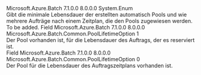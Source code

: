 <Type Name="PoolLifetimeOption" FullName="Microsoft.Azure.Batch.Common.PoolLifetimeOption">
  <TypeSignature Language="C#" Value="public enum PoolLifetimeOption" />
  <TypeSignature Language="ILAsm" Value=".class public auto ansi sealed PoolLifetimeOption extends System.Enum" />
  <TypeSignature Language="DocId" Value="T:Microsoft.Azure.Batch.Common.PoolLifetimeOption" />
  <TypeSignature Language="VB.NET" Value="Public Enum PoolLifetimeOption" />
  <TypeSignature Language="F#" Value="type PoolLifetimeOption = " />
  <AssemblyInfo>
    <AssemblyName>Microsoft.Azure.Batch</AssemblyName>
    <AssemblyVersion>7.1.0.0</AssemblyVersion>
    <AssemblyVersion>8.0.0.0</AssemblyVersion>
  </AssemblyInfo>
  <Base>
    <BaseTypeName>System.Enum</BaseTypeName>
  </Base>
  <Docs>
    <summary>
            Gibt die minimale Lebensdauer der erstellten automatisch Pools und wie mehrere Aufträge nach einem Zeitplan, die den Pools zugewiesen werden.
            </summary>
    <remarks>To be added.</remarks>
  </Docs>
  <Members>
    <Member MemberName="Job">
      <MemberSignature Language="C#" Value="Job" />
      <MemberSignature Language="ILAsm" Value=".field public static literal valuetype Microsoft.Azure.Batch.Common.PoolLifetimeOption Job = int32(1)" />
      <MemberSignature Language="DocId" Value="F:Microsoft.Azure.Batch.Common.PoolLifetimeOption.Job" />
      <MemberSignature Language="VB.NET" Value="Job" />
      <MemberSignature Language="F#" Value="Job = 1" Usage="Microsoft.Azure.Batch.Common.PoolLifetimeOption.Job" />
      <MemberType>Field</MemberType>
      <AssemblyInfo>
        <AssemblyName>Microsoft.Azure.Batch</AssemblyName>
        <AssemblyVersion>7.1.0.0</AssemblyVersion>
        <AssemblyVersion>8.0.0.0</AssemblyVersion>
      </AssemblyInfo>
      <ReturnValue>
        <ReturnType>Microsoft.Azure.Batch.Common.PoolLifetimeOption</ReturnType>
      </ReturnValue>
      <MemberValue>1</MemberValue>
      <Docs>
        <summary>
            Der Pool vorhanden ist, für die Lebensdauer des Auftrags, der es reserviert ist.
            </summary>
      </Docs>
    </Member>
    <Member MemberName="JobSchedule">
      <MemberSignature Language="C#" Value="JobSchedule" />
      <MemberSignature Language="ILAsm" Value=".field public static literal valuetype Microsoft.Azure.Batch.Common.PoolLifetimeOption JobSchedule = int32(0)" />
      <MemberSignature Language="DocId" Value="F:Microsoft.Azure.Batch.Common.PoolLifetimeOption.JobSchedule" />
      <MemberSignature Language="VB.NET" Value="JobSchedule" />
      <MemberSignature Language="F#" Value="JobSchedule = 0" Usage="Microsoft.Azure.Batch.Common.PoolLifetimeOption.JobSchedule" />
      <MemberType>Field</MemberType>
      <AssemblyInfo>
        <AssemblyName>Microsoft.Azure.Batch</AssemblyName>
        <AssemblyVersion>7.1.0.0</AssemblyVersion>
        <AssemblyVersion>8.0.0.0</AssemblyVersion>
      </AssemblyInfo>
      <ReturnValue>
        <ReturnType>Microsoft.Azure.Batch.Common.PoolLifetimeOption</ReturnType>
      </ReturnValue>
      <MemberValue>0</MemberValue>
      <Docs>
        <summary>
            Der Pool für die Lebensdauer des Auftragszeitplans vorhanden ist.
            </summary>
      </Docs>
    </Member>
  </Members>
</Type>